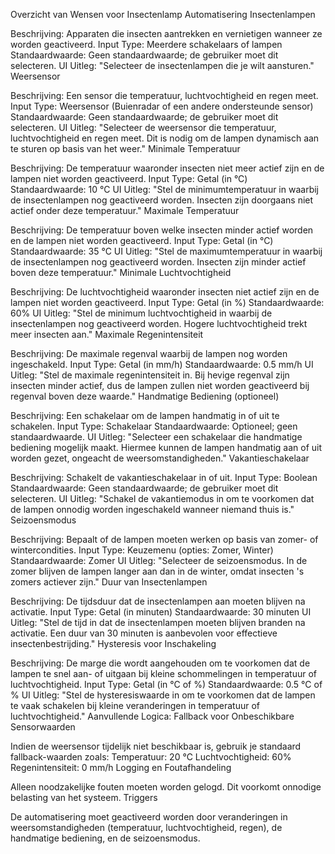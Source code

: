 Overzicht van Wensen voor Insectenlamp Automatisering
Insectenlampen

Beschrijving: Apparaten die insecten aantrekken en vernietigen wanneer ze worden geactiveerd.
Input Type: Meerdere schakelaars of lampen
Standaardwaarde: Geen standaardwaarde; de gebruiker moet dit selecteren.
UI Uitleg: "Selecteer de insectenlampen die je wilt aansturen."
Weersensor

Beschrijving: Een sensor die temperatuur, luchtvochtigheid en regen meet.
Input Type: Weersensor (Buienradar of een andere ondersteunde sensor)
Standaardwaarde: Geen standaardwaarde; de gebruiker moet dit selecteren.
UI Uitleg: "Selecteer de weersensor die temperatuur, luchtvochtigheid en regen meet. Dit is nodig om de lampen dynamisch aan te sturen op basis van het weer."
Minimale Temperatuur

Beschrijving: De temperatuur waaronder insecten niet meer actief zijn en de lampen niet worden geactiveerd.
Input Type: Getal (in °C)
Standaardwaarde: 10 °C
UI Uitleg: "Stel de minimumtemperatuur in waarbij de insectenlampen nog geactiveerd worden. Insecten zijn doorgaans niet actief onder deze temperatuur."
Maximale Temperatuur

Beschrijving: De temperatuur boven welke insecten minder actief worden en de lampen niet worden geactiveerd.
Input Type: Getal (in °C)
Standaardwaarde: 35 °C
UI Uitleg: "Stel de maximumtemperatuur in waarbij de insectenlampen nog geactiveerd worden. Insecten zijn minder actief boven deze temperatuur."
Minimale Luchtvochtigheid

Beschrijving: De luchtvochtigheid waaronder insecten niet actief zijn en de lampen niet worden geactiveerd.
Input Type: Getal (in %)
Standaardwaarde: 60%
UI Uitleg: "Stel de minimum luchtvochtigheid in waarbij de insectenlampen nog geactiveerd worden. Hogere luchtvochtigheid trekt meer insecten aan."
Maximale Regenintensiteit

Beschrijving: De maximale regenval waarbij de lampen nog worden ingeschakeld.
Input Type: Getal (in mm/h)
Standaardwaarde: 0.5 mm/h
UI Uitleg: "Stel de maximale regenintensiteit in. Bij hevige regenval zijn insecten minder actief, dus de lampen zullen niet worden geactiveerd bij regenval boven deze waarde."
Handmatige Bediening (optioneel)

Beschrijving: Een schakelaar om de lampen handmatig in of uit te schakelen.
Input Type: Schakelaar
Standaardwaarde: Optioneel; geen standaardwaarde.
UI Uitleg: "Selecteer een schakelaar die handmatige bediening mogelijk maakt. Hiermee kunnen de lampen handmatig aan of uit worden gezet, ongeacht de weersomstandigheden."
Vakantieschakelaar

Beschrijving: Schakelt de vakantieschakelaar in of uit.
Input Type: Boolean
Standaardwaarde: Geen standaardwaarde; de gebruiker moet dit selecteren.
UI Uitleg: "Schakel de vakantiemodus in om te voorkomen dat de lampen onnodig worden ingeschakeld wanneer niemand thuis is."
Seizoensmodus

Beschrijving: Bepaalt of de lampen moeten werken op basis van zomer- of wintercondities.
Input Type: Keuzemenu (opties: Zomer, Winter)
Standaardwaarde: Zomer
UI Uitleg: "Selecteer de seizoensmodus. In de zomer blijven de lampen langer aan dan in de winter, omdat insecten 's zomers actiever zijn."
Duur van Insectenlampen

Beschrijving: De tijdsduur dat de insectenlampen aan moeten blijven na activatie.
Input Type: Getal (in minuten)
Standaardwaarde: 30 minuten
UI Uitleg: "Stel de tijd in dat de insectenlampen moeten blijven branden na activatie. Een duur van 30 minuten is aanbevolen voor effectieve insectenbestrijding."
Hysteresis voor Inschakeling

Beschrijving: De marge die wordt aangehouden om te voorkomen dat de lampen te snel aan- of uitgaan bij kleine schommelingen in temperatuur of luchtvochtigheid.
Input Type: Getal (in °C of %)
Standaardwaarde: 0.5 °C of %
UI Uitleg: "Stel de hysteresiswaarde in om te voorkomen dat de lampen te vaak schakelen bij kleine veranderingen in temperatuur of luchtvochtigheid."
Aanvullende Logica:
Fallback voor Onbeschikbare Sensorwaarden

Indien de weersensor tijdelijk niet beschikbaar is, gebruik je standaard fallback-waarden zoals:
Temperatuur: 20 °C
Luchtvochtigheid: 60%
Regenintensiteit: 0 mm/h
Logging en Foutafhandeling

Alleen noodzakelijke fouten moeten worden gelogd. Dit voorkomt onnodige belasting van het systeem.
Triggers

De automatisering moet geactiveerd worden door veranderingen in weersomstandigheden (temperatuur, luchtvochtigheid, regen), de handmatige bediening, en de seizoensmodus.
